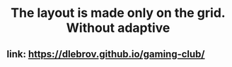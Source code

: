 <h1 align="center">The layout is made only on the grid. Without adaptive</h1>
<h2>link: <a href="https://dlebrov.github.io/gaming-club/">https://dlebrov.github.io/gaming-club/</a> </h2>

